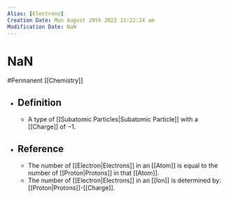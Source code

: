 ```yaml
---
Alias: [Electrons]
Creation Date: Mon August 29th 2022 11:22:24 am 
Modification Date: NaN
---
```

# NaN
#Permanent [[Chemistry]]

- ## Definition
	- A type of [[Subatomic Particles|Subatomic Particle]] with a [[Charge]] of $-1$.
- ## Reference
	- The number of [[Electron|Electrons]] in an [[Atom]] is equal to the number of [[Proton|Protons]] in that [[Atom]].
	- The number of [[Electron|Electrons]] in an [[Ion]] is determined by: [[Proton|Protons]]-[[Charge]].
